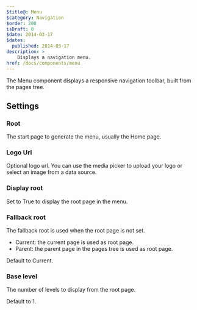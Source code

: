 ```yaml
---
$title@: Menu
$category: Navigation
$order: 200
isDraft: 0
$date: 2014-03-17
$dates:
  published: 2014-03-17
description: >
    Displays a navigation menu.
href: /docs/components/menu
---
```

<p>The Menu component displays a responsive navigation toolbar, built from the pages tree.</p>
<amp-img width=496 height=396 src="/static/img/components/menu.png" layout="fixed"></amp-img>
<h2 class="mt4 mb4">Settings</h2>
<h3 class="mb3 mt3">Root</h3>
The start page to generate the menu, usually the Home page.
<h3 class="mb3 mt3">Logo Url</h3>
Optional logo url.  
You can use the media picker to upload your logo or select an image from a data source.
<h3 class="mb3 mt3">Display root</h3>
Set to True to display the root page in the menu.
<h3 class="mb3 mt3">Fallback root</h3>
The fallback root is used when the root page is not set.

- Current: the current page is used as root page.
- Parent: the parent page in the pages tree is used as root page.

Default to Current.

<h3 class="mb3 mt3">Base level</h3>
The number of levels to display from the root page.

Default to 1.
